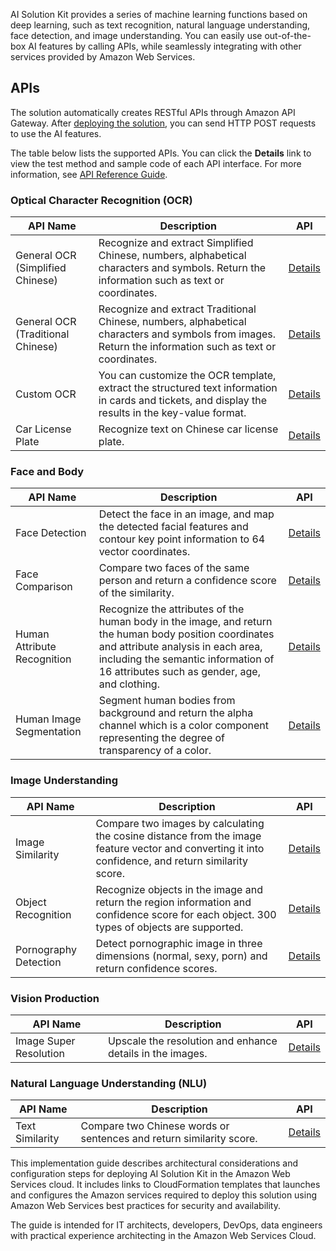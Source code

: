 AI ​​Solution Kit provides a series of machine learning functions based on deep learning, such as text recognition, natural language understanding, face detection, and image understanding. You can easily use out-of-the-box AI features by calling APIs, while seamlessly integrating with other services provided by Amazon Web Services.

## APIs

The solution automatically creates RESTful APIs through Amazon API Gateway. After [deploying the solution](./deployment.md), you can send HTTP POST requests to use the AI features. 

The table below lists the supported APIs. You can click the **Details** link to view the test method and sample code of each API interface. For more information, see [API Reference Guide](./api-explorer.md).


### Optical Character Recognition (OCR)
|    **API Name**   | **Description**    | API |
|--------------|------------|-------------|
|General OCR (Simplified Chinese)|Recognize and extract Simplified Chinese, numbers, alphabetical characters and symbols. Return the information such as text or coordinates.|[Details](deploy-general-ocr.md)|
|General OCR (Traditional Chinese)|Recognize and extract Traditional Chinese, numbers, alphabetical characters and symbols from images. Return the information such as text or coordinates.|[Details](deploy-general-ocr-traditional.md)|
|Custom OCR|You can customize the OCR template, extract the structured text information in cards and tickets, and display the results in the key-value format.|[Details](deploy-custom-ocr.md)|
|Car License Plate|Recognize text on Chinese car license plate.|[Details](deploy-car-license-plate.md)|

### Face and Body
|    **API Name**   | **Description**    | API |
|--------------|------------|-------------|
|Face Detection|Detect the face in an image, and map the detected facial features and contour key point information to 64 vector coordinates.|[Details](deploy-face-detection.md)|
|Face Comparison|Compare two faces of the same person and return a confidence score of the similarity.|[Details](deploy-face-comparison.md)|
|Human Attribute Recognition |Recognize the attributes of the human body in the image, and return the human body position coordinates and attribute analysis in each area, including the semantic information of 16 attributes such as gender, age, and clothing.|[Details](deploy-human-attribute-recognition.md)|
|Human Image Segmentation|Segment human bodies from background and return the alpha channel which is a color component representing the degree of transparency of a color.|[Details](deploy-human-image-segmentation.md)|

### Image Understanding
|    **API Name**   | **Description**    | API |
|--------------|------------|-------------|
|Image Similarity|Compare two images by calculating the cosine distance from the image feature vector and converting it into confidence, and return similarity score.|[Details](deploy-text-similarity.md)|
|Object Recognition|Recognize objects in the image and return the region information and confidence score for each object. 300 types of objects are supported.|[Details](deploy-object-recognition.md)|
|Pornography Detection|Detect pornographic image in three dimensions (normal, sexy, porn) and return confidence scores.|[Details](deploy-pornography-detection.md)|

### Vision Production
|    **API Name**   | **Description**    | API |
|--------------|------------|-------------|
|Image Super Resolution|Upscale the resolution and enhance details in the images.|[Details](deploy-image-super-resolution.md)|

### Natural Language Understanding (NLU)
|    **API Name**   | **Description**    | API |
|--------------|------------|-------------|
|Text Similarity|Compare two Chinese words or sentences and return similarity score.|[Details](deploy-text-similarity.md)|


This implementation guide describes architectural considerations and configuration steps for deploying AI Solution Kit in the Amazon Web Services cloud. It includes links to CloudFormation templates that launches and configures the Amazon services required to deploy this solution using Amazon Web Services best practices for security and availability.

The guide is intended for IT architects, developers, DevOps, data engineers with practical experience architecting in the Amazon Web Services Cloud.




<!--
### **语音技术**
|    **名称**   | **描述**    | **部署说明** |
|--------------|------------|-------------|
|||
-->